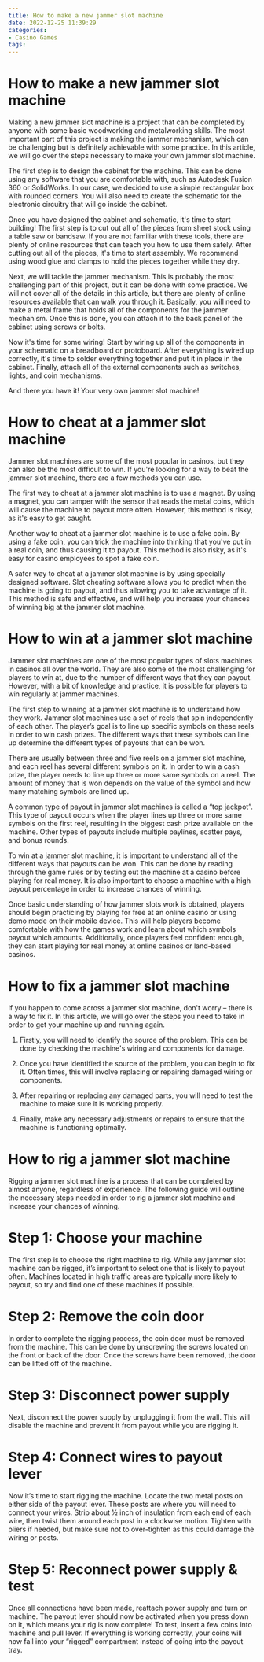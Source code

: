 ```yaml
---
title: How to make a new jammer slot machine 
date: 2022-12-25 11:39:29
categories:
- Casino Games
tags:
---
```



#  How to make a new jammer slot machine 

Making a new jammer slot machine is a project that can be completed by anyone with some basic woodworking and metalworking skills. The most important part of this project is making the jammer mechanism, which can be challenging but is definitely achievable with some practice. In this article, we will go over the steps necessary to make your own jammer slot machine.

The first step is to design the cabinet for the machine. This can be done using any software that you are comfortable with, such as Autodesk Fusion 360 or SolidWorks. In our case, we decided to use a simple rectangular box with rounded corners. You will also need to create the schematic for the electronic circuitry that will go inside the cabinet.

Once you have designed the cabinet and schematic, it's time to start building! The first step is to cut out all of the pieces from sheet stock using a table saw or bandsaw. If you are not familiar with these tools, there are plenty of online resources that can teach you how to use them safely. After cutting out all of the pieces, it's time to start assembly. We recommend using wood glue and clamps to hold the pieces together while they dry.

Next, we will tackle the jammer mechanism. This is probably the most challenging part of this project, but it can be done with some practice. We will not cover all of the details in this article, but there are plenty of online resources available that can walk you through it. Basically, you will need to make a metal frame that holds all of the components for the jammer mechanism. Once this is done, you can attach it to the back panel of the cabinet using screws or bolts.

Now it's time for some wiring! Start by wiring up all of the components in your schematic on a breadboard or protoboard. After everything is wired up correctly, it's time to solder everything together and put it in place in the cabinet. Finally, attach all of the external components such as switches, lights, and coin mechanisms.

And there you have it! Your very own jammer slot machine!

#  How to cheat at a jammer slot machine 

Jammer slot machines are some of the most popular in casinos, but they can also be the most difficult to win. If you're looking for a way to beat the jammer slot machine, there are a few methods you can use.

The first way to cheat at a jammer slot machine is to use a magnet. By using a magnet, you can tamper with the sensor that reads the metal coins, which will cause the machine to payout more often. However, this method is risky, as it's easy to get caught.

Another way to cheat at a jammer slot machine is to use a fake coin. By using a fake coin, you can trick the machine into thinking that you've put in a real coin, and thus causing it to payout. This method is also risky, as it's easy for casino employees to spot a fake coin.

A safer way to cheat at a jammer slot machine is by using specially designed software. Slot cheating software allows you to predict when the machine is going to payout, and thus allowing you to take advantage of it. This method is safe and effective, and will help you increase your chances of winning big at the jammer slot machine.

#  How to win at a jammer slot machine 

Jammer slot machines are one of the most popular types of slots machines in casinos all over the world. They are also some of the most challenging for players to win at, due to the number of different ways that they can payout. However, with a bit of knowledge and practice, it is possible for players to win regularly at jammer machines.

The first step to winning at a jammer slot machine is to understand how they work. Jammer slot machines use a set of reels that spin independently of each other. The player’s goal is to line up specific symbols on these reels in order to win cash prizes. The different ways that these symbols can line up determine the different types of payouts that can be won.

There are usually between three and five reels on a jammer slot machine, and each reel has several different symbols on it. In order to win a cash prize, the player needs to line up three or more same symbols on a reel. The amount of money that is won depends on the value of the symbol and how many matching symbols are lined up.

A common type of payout in jammer slot machines is called a “top jackpot”. This type of payout occurs when the player lines up three or more same symbols on the first reel, resulting in the biggest cash prize available on the machine. Other types of payouts include multiple paylines, scatter pays, and bonus rounds.

To win at a jammer slot machine, it is important to understand all of the different ways that payouts can be won. This can be done by reading through the game rules or by testing out the machine at a casino before playing for real money. It is also important to choose a machine with a high payout percentage in order to increase chances of winning.

Once basic understanding of how jammer slots work is obtained, players should begin practicing by playing for free at an online casino or using demo mode on their mobile device. This will help players become comfortable with how the games work and learn about which symbols payout which amounts. Additionally, once players feel confident enough, they can start playing for real money at online casinos or land-based casinos.

#  How to fix a jammer slot machine 

If you happen to come across a jammer slot machine, don't worry – there is a way to fix it. In this article, we will go over the steps you need to take in order to get your machine up and running again.

1. Firstly, you will need to identify the source of the problem. This can be done by checking the machine's wiring and components for damage.

2. Once you have identified the source of the problem, you can begin to fix it. Often times, this will involve replacing or repairing damaged wiring or components.

3. After repairing or replacing any damaged parts, you will need to test the machine to make sure it is working properly.

4. Finally, make any necessary adjustments or repairs to ensure that the machine is functioning optimally.

#  How to rig a jammer slot machine

Rigging a jammer slot machine is a process that can be completed by almost anyone, regardless of experience. The following guide will outline the necessary steps needed in order to rig a jammer slot machine and increase your chances of winning.

# Step 1: Choose your machine

The first step is to choose the right machine to rig. While any jammer slot machine can be rigged, it’s important to select one that is likely to payout often. Machines located in high traffic areas are typically more likely to payout, so try and find one of these machines if possible.

# Step 2: Remove the coin door

In order to complete the rigging process, the coin door must be removed from the machine. This can be done by unscrewing the screws located on the front or back of the door. Once the screws have been removed, the door can be lifted off of the machine.

# Step 3: Disconnect power supply

Next, disconnect the power supply by unplugging it from the wall. This will disable the machine and prevent it from payout while you are rigging it.

# Step 4: Connect wires to payout lever

Now it’s time to start rigging the machine. Locate the two metal posts on either side of the payout lever. These posts are where you will need to connect your wires. Strip about ½ inch of insulation from each end of each wire, then twist them around each post in a clockwise motion. Tighten with pliers if needed, but make sure not to over-tighten as this could damage the wiring or posts.

# Step 5: Reconnect power supply & test

Once all connections have been made, reattach power supply and turn on machine. The payout lever should now be activated when you press down on it, which means your rig is now complete! To test, insert a few coins into machine and pull lever. If everything is working correctly, your coins will now fall into your “rigged” compartment instead of going into the payout tray.
